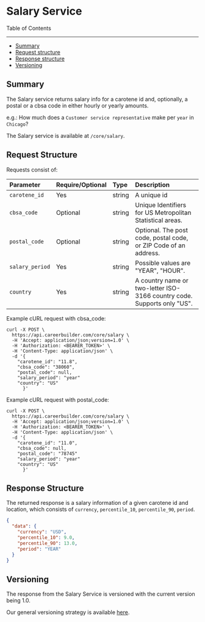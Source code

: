 Salary Service
====================

Table of Contents
_____________

- [Summary](#summary)
- [Request structure](#request-structure)
- [Response structure](#response-structure)
- [Versioning](#versioning)

Summary
-----------
The Salary service returns salary info for a carotene id and, optionally, a postal or a cbsa code in either hourly or yearly amounts.

e.g.: How much does a `Customer service representative` make per `year` in `Chicago`?

The Salary service is available at `/core/salary`.

Request Structure
-----------

Requests consist of:

| Parameter | Require/Optional | Type | Description |
|:----------|:-------|:-------|:-------|
|`carotene_id`| Yes | string | A unique id|
|`cbsa_code` | Optional | string |  Unique Identifiers for US Metropolitan Statistical areas. |
|`postal_code` | Optional | string |  Optional. The post code, postal code, or ZIP Code of an address.|
|`salary_period` | Yes | string | Possible values are "YEAR", "HOUR". | 
|`country` | Yes | string |A country name or two-letter ISO-3166 country code. Supports only "US". |

Example cURL request with cbsa_code:

```
curl -X POST \
  https://api.careerbuilder.com/core/salary \
  -H 'Accept: application/json;version=1.0' \
  -H 'Authorization: <BEARER_TOKEN>' \
  -H 'Content-Type: application/json' \
  -d '{
	"carotene_id": "11.8",
	"cbsa_code": "38060",
	"postal_code": null,
	"salary_period": "year"
	"country": "US"
      }'
```

Example cURL request with postal_code:

```
curl -X POST \
  https://api.careerbuilder.com/core/salary \
  -H 'Accept: application/json;version=1.0' \
  -H 'Authorization: <BEARER_TOKEN>' \
  -H 'Content-Type: application/json' \
  -d '{
	"carotene_id": "11.0",
	"cbsa_code": null,
	"postal_code": "78745"
	"salary_period": "year"
	"country": "US"
      }'
```
Response Structure
-----------

The returned response is a salary information of a given carotene id and location,
which consists of `currency`, `percentile_10`, `percentile_90`, `period`.
```json
{
  "data": {
    "currency": "USD",
    "percentile_10": 9.0,
    "percentile_90": 13.0,
    "period": "YEAR"
  }
}

```

Versioning
-----------
The response from the Salary Service is versioned with the current version being 1.0. 

Our general versioning strategy is available [here](/Versioning.md).
